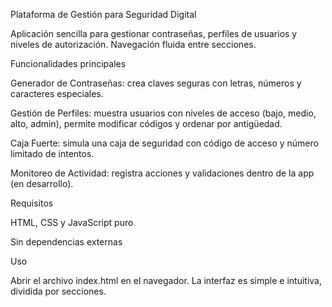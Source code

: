 Plataforma de Gestión para Seguridad Digital

Aplicación sencilla para gestionar contraseñas, perfiles de usuarios y niveles de autorización. Navegación fluida entre secciones.

Funcionalidades principales

Generador de Contraseñas: crea claves seguras con letras, números y caracteres especiales.

Gestión de Perfiles: muestra usuarios con niveles de acceso (bajo, medio, alto, admin), permite modificar códigos y ordenar por antigüedad.

Caja Fuerte: simula una caja de seguridad con código de acceso y número limitado de intentos.

Monitoreo de Actividad: registra acciones y validaciones dentro de la app (en desarrollo).

Requisitos

HTML, CSS y JavaScript puro

Sin dependencias externas

Uso

Abrir el archivo index.html en el navegador. La interfaz es simple e intuitiva, dividida por secciones.
